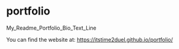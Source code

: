 # portfolio
My_Readme_Portfolio_Bio_Text_Line

You can find the website at: https://itstime2duel.github.io/portfolio/
